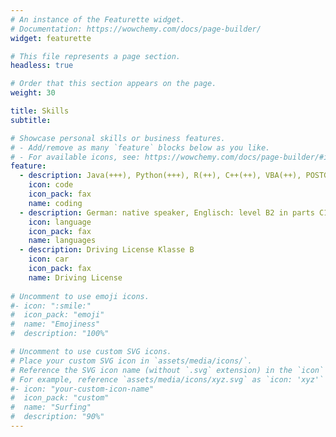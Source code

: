 ```yaml
---
# An instance of the Featurette widget.
# Documentation: https://wowchemy.com/docs/page-builder/
widget: featurette

# This file represents a page section.
headless: true

# Order that this section appears on the page.
weight: 30

title: Skills
subtitle:

# Showcase personal skills or business features.
# - Add/remove as many `feature` blocks below as you like.
# - For available icons, see: https://wowchemy.com/docs/page-builder/#icons
feature:
  - description: Java(+++), Python(+++), R(++), C++(++), VBA(++), POSTGRESQL(++), HTML/CSS(+), PHP(+), Matlab(+)
    icon: code
    icon_pack: fax
    name: coding
  - description: German: native speaker, Englisch: level B2 in parts C1, French level B1 
    icon: language
    icon_pack: fax
    name: languages
  - description: Driving License Klasse B
    icon: car
    icon_pack: fax
    name: Driving License
	
# Uncomment to use emoji icons.
#- icon: ":smile:"
#  icon_pack: "emoji"
#  name: "Emojiness"
#  description: "100%"

# Uncomment to use custom SVG icons.
# Place your custom SVG icon in `assets/media/icons/`.
# Reference the SVG icon name (without `.svg` extension) in the `icon` field.
# For example, reference `assets/media/icons/xyz.svg` as `icon: 'xyz'`
#- icon: "your-custom-icon-name"
#  icon_pack: "custom"
#  name: "Surfing"
#  description: "90%"
---
```

